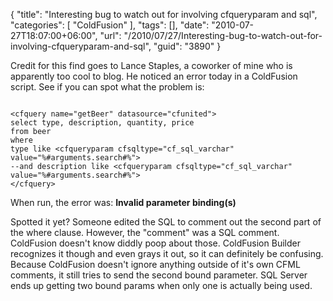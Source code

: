 {
	"title": "Interesting bug to watch out for involving cfqueryparam and sql",
	"categories": [
		"ColdFusion"
	],
	"tags": [],
	"date": "2010-07-27T18:07:00+06:00",
	"url": "/2010/07/27/Interesting-bug-to-watch-out-for-involving-cfqueryparam-and-sql",
	"guid": "3890"
}

Credit for this find goes to Lance Staples, a coworker of mine who is apparently too cool to blog. He noticed an error today in a ColdFusion script. See if you can spot what the problem is:
<!--more-->
<p>

<code>
&lt;cfquery name="getBeer" datasource="cfunited"&gt;
select type, description, quantity, price
from beer
where 
type like &lt;cfqueryparam cfsqltype="cf_sql_varchar" value="%#arguments.search#%"&gt;
--and description like &lt;cfqueryparam cfsqltype="cf_sql_varchar" value="%#arguments.search#%"&gt;
&lt;/cfquery&gt;
</code>

<p>

When run, the error was: <b>Invalid parameter binding(s)</b>

<p>

Spotted it yet? Someone edited the SQL to comment out the second part of the where clause. However, the "comment" was a SQL comment. ColdFusion doesn't know diddly poop about those. ColdFusion Builder recognizes it though and even grays it out, so it can definitely be confusing.  Because ColdFusion doesn't ignore anything outside of it's own CFML comments, it still tries to send the second bound parameter. SQL Server ends up getting two bound params when only one is actually being used.